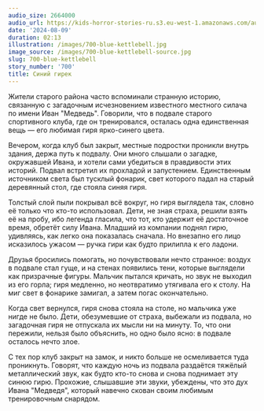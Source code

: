 ```yaml
---
audio_size: 2664000
audio_url: https://kids-horror-stories-ru.s3.eu-west-1.amazonaws.com/audio/700-blue-kettlebell.mp3
date: '2024-08-09'
duration: 02:13
illustration: /images/700-blue-kettlebell.jpg
image_source: /images/700-blue-kettlebell-source.jpg
slug: 700-blue-kettlebell
story_number: '700'
title: Синий гирек
---
```


Жители старого района часто вспоминали странную историю, связанную с загадочным исчезновением известного местного силача по имени Иван "Медведь". Говорили, что в подвале старого спортивного клуба, где он тренировался, осталась одна единственная вещь — его любимая гиря ярко-синего цвета.

Вечером, когда клуб был закрыт, местные подростки проникли внутрь здания, держа путь к подвалу. Они много слышали о загадке, окружавшей Ивана, и хотели сами убедиться в правдивости этих историй. Подвал встретил их прохладой и запустением. Единственным источником света был тусклый фонарик, свет которого падал на старый деревянный стол, где стояла синяя гиря.

Толстый слой пыли покрывал всё вокруг, но гиря выглядела так, словно её только что кто-то использовал. Дети, не зная страха, решили взять её на пробу, ибо легенда гласила, что тот, кто удержит её достаточное время, обретёт силу Ивана. Младший из компании поднял гирю, удивляясь, как легко она показалась сначала. Но внезапно его лицо исказилось ужасом — ручка гири как будто прилипла к его ладони.

Друзья бросились помогать, но почувствовали нечто странное: воздух в подвале стал гуще, и на стенах появились тени, которые выглядели как призрачные фигуры. Мальчик пытался кричать, но звук не выходил из его горла; гиря медленно, но неотвратимо утягивала его к столу. На миг свет в фонарике замигал, а затем погас окончательно.

Когда свет вернулся, гиря снова стояла на столе, но мальчика уже нигде не было. Дети, обезумевшие от страха, выбежали из подвала, но загадочная гиря не отпускала их мысли ни на минуту. То, что они пережили, нельзя было объяснить, но одно было ясно: в подвале осталось нечто злое.

С тех пор клуб закрыт на замок, и никто больше не осмеливается туда проникнуть. Говорят, что каждую ночь из подвала раздаётся тяжёлый металлический звук, как будто кто-то снова и снова поднимает эту синюю гирю. Прохожие, слышавшие эти звуки, убеждены, что это дух Ивана "Медведя", который навечно скован своим любимым тренировочным снарядом.